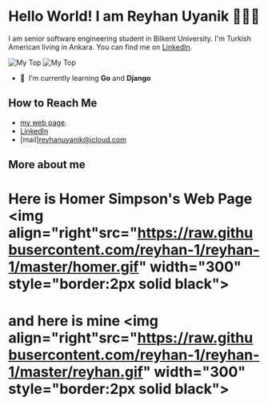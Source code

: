 # Hello World! I am Reyhan Uyanik 👩🏻‍💻
I am senior software engineering student in Bilkent University. I'm Turkish American living in Ankara. You can find me on [LinkedIn](https://www.linkedin.com/in/reyhan-uyanik).

![My Top](https://github-readme-stats.vercel.app/api/top-langs/?username=reyhan-1&layout=compact&langs_count=6&show_icons=true&theme=radical)
![My Top](https://github-readme-stats.vercel.app/api?username=reyhan-1&show_icons=true&theme=radical)


- :seedling: &nbsp;I’m currently learning **Go** and **Django**


## How to Reach Me 
- [my web page](http://reyhan-1.github.io/).
- [LinkedIn](https://www.linkedin.com/in/reyhan-uyanik)
- [mail]reyhanuyanik@icloud.com


## More about me
# Here is Homer Simpson's Web Page <img align="right"src="https://raw.githubusercontent.com/reyhan-1/reyhan-1/master/homer.gif" width="300" style="border:2px solid black">
# and here is mine <img align="right"src="https://raw.githubusercontent.com/reyhan-1/reyhan-1/master/reyhan.gif" width="300" style="border:2px solid black">









<!--
**reyhan-1/reyhan-1** is a ✨ _special_ ✨ repository because its `README.md` (this file) appears on your GitHub profile.

Here are some ideas to get you started:

- 🔭 I’m currently working on ...
- 🌱 I’m currently learning ...
- 👯 I’m looking to collaborate on ...
- 🤔 I’m looking for help with ...
- 💬 Ask me about ...
- 📫 How to reach me: ...
- 😄 Pronouns: ...
- ⚡ Fun fact: ...

<a href="https://github.com/reyhan-1/reyhan-1">
  <img src="https://github-readme-stats.vercel.app/api?username=reyhan-1&show_icons=true&line_height=27&count_private=true&title_color=ffffff&text_color=c9cacc&icon_color=2bbc8a&bg_color=1d1f21" alt="Reyhan's GitHub Stats" />
</a>
-->

